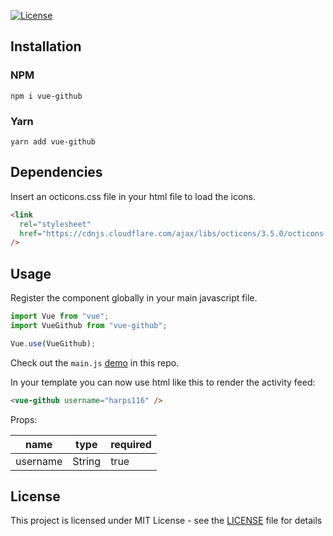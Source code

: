 [![License](https://img.shields.io/npm/l/vue-github.svg?style=flat)](https://github.com/harps116/vue-github/blob/master/LICENSE.md)

## Installation

### NPM

`npm i vue-github`

### Yarn

`yarn add vue-github`

## Dependencies

Insert an octicons.css file in your html file to load the icons.

```html
<link
  rel="stylesheet"
  href="https://cdnjs.cloudflare.com/ajax/libs/octicons/3.5.0/octicons.min.css"
/>
```

## Usage

Register the component globally in your main javascript file.

```javascript
import Vue from "vue";
import VueGithub from "vue-github";

Vue.use(VueGithub);
```

Check out the `main.js` [demo](./demo/src/main.js) in this repo.

In your template you can now use html like this to render the activity feed:

```html
<vue-github username="harps116" />
```

Props:

| name     | type   | required |
| -------- | ------ | -------- |
| username | String | true     | // this is your github username |

## License

This project is licensed under MIT License - see the [LICENSE](./LICENSE.md) file for details
